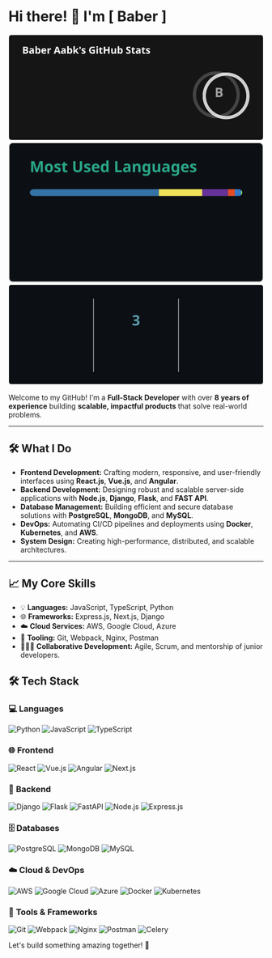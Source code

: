 # Hi there! 👋 I'm [ Baber ]
![GitHub Stats](https://raw.githubusercontent.com/BaberDevWorks/art-of-node/master/github-stats.svg )
![Top Langs](https://raw.githubusercontent.com/BaberDevWorks/art-of-node/master/languagestats.svg )
![GitHub Streak](https://raw.githubusercontent.com/BaberDevWorks/art-of-node/master/streakstats.svg )

Welcome to my GitHub! I'm a **Full-Stack Developer** with over **8 years of experience** building **scalable, impactful products** that solve real-world problems.


---

## 🛠️ **What I Do**
- **Frontend Development:** Crafting modern, responsive, and user-friendly interfaces using **React.js**, **Vue.js**, and **Angular**.
- **Backend Development:** Designing robust and scalable server-side applications with **Node.js**, **Django**, **Flask**, and **FAST API**.
- **Database Management:** Building efficient and secure database solutions with **PostgreSQL**, **MongoDB**, and **MySQL**.
- **DevOps:** Automating CI/CD pipelines and deployments using **Docker**, **Kubernetes**, and **AWS**.
- **System Design:** Creating high-performance, distributed, and scalable architectures.

---

## 📈 **My Core Skills**
- 💡 **Languages:** JavaScript, TypeScript, Python
- 🌐 **Frameworks:** Express.js, Next.js, Django
- ☁️ **Cloud Services:** AWS, Google Cloud, Azure  
- 🔧 **Tooling:** Git, Webpack, Nginx, Postman  
- 🧑‍🤝‍🧑 **Collaborative Development:** Agile, Scrum, and mentorship of junior developers.

## 🛠️ **Tech Stack**

### 💻 **Languages**
![Python](https://img.shields.io/badge/Python-3776AB?style=for-the-badge&logo=python&logoColor=white)
![JavaScript](https://img.shields.io/badge/JavaScript-F7DF1E?style=for-the-badge&logo=javascript&logoColor=black)
![TypeScript](https://img.shields.io/badge/TypeScript-3178C6?style=for-the-badge&logo=typescript&logoColor=white)

### 🌐 **Frontend**
![React](https://img.shields.io/badge/React-61DAFB?style=for-the-badge&logo=react&logoColor=black)
![Vue.js](https://img.shields.io/badge/Vue.js-4FC08D?style=for-the-badge&logo=vue.js&logoColor=white)
![Angular](https://img.shields.io/badge/Angular-DD0031?style=for-the-badge&logo=angular&logoColor=white)
![Next.js](https://img.shields.io/badge/Next.js-000000?style=for-the-badge&logo=next.js&logoColor=white)

### 🔧 **Backend**
![Django](https://img.shields.io/badge/Django-092E20?style=for-the-badge&logo=django&logoColor=white)
![Flask](https://img.shields.io/badge/Flask-000000?style=for-the-badge&logo=flask&logoColor=white)
![FastAPI](https://img.shields.io/badge/FastAPI-009688?style=for-the-badge&logo=fastapi&logoColor=white)
![Node.js](https://img.shields.io/badge/Node.js-339933?style=for-the-badge&logo=node.js&logoColor=white)
![Express.js](https://img.shields.io/badge/Express.js-000000?style=for-the-badge&logo=express&logoColor=white)

### 🗄️ **Databases**
![PostgreSQL](https://img.shields.io/badge/PostgreSQL-4169E1?style=for-the-badge&logo=postgresql&logoColor=white)
![MongoDB](https://img.shields.io/badge/MongoDB-47A248?style=for-the-badge&logo=mongodb&logoColor=white)
![MySQL](https://img.shields.io/badge/MySQL-4479A1?style=for-the-badge&logo=mysql&logoColor=white)

### ☁️ **Cloud & DevOps**
![AWS](https://img.shields.io/badge/AWS-232F3E?style=for-the-badge&logo=amazonaws&logoColor=white)
![Google Cloud](https://img.shields.io/badge/Google_Cloud-4285F4?style=for-the-badge&logo=google-cloud&logoColor=white)
![Azure](https://img.shields.io/badge/Azure-0078D4?style=for-the-badge&logo=microsoftazure&logoColor=white)
![Docker](https://img.shields.io/badge/Docker-2496ED?style=for-the-badge&logo=docker&logoColor=white)
![Kubernetes](https://img.shields.io/badge/Kubernetes-326CE5?style=for-the-badge&logo=kubernetes&logoColor=white)

### 🔄 **Tools & Frameworks**
![Git](https://img.shields.io/badge/Git-F05032?style=for-the-badge&logo=git&logoColor=white)
![Webpack](https://img.shields.io/badge/Webpack-8DD6F9?style=for-the-badge&logo=webpack&logoColor=black)
![Nginx](https://img.shields.io/badge/Nginx-009639?style=for-the-badge&logo=nginx&logoColor=white)
![Postman](https://img.shields.io/badge/Postman-FF6C37?style=for-the-badge&logo=postman&logoColor=white)
![Celery](https://img.shields.io/badge/Celery-37814A?style=for-the-badge&logo=celery&logoColor=white)



Let's build something amazing together! 🚀  

